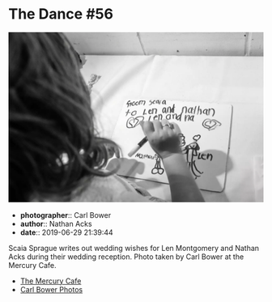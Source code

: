 # The Dance #56

![Scaia Sprague writes out wedding wishes for Len Montgomery and Nathan Acks](assets/2019-06-29-set-4-the-dance-56.webp)

* **photographer**:: Carl Bower  
* **author**:: Nathan Acks  
* **date**:: 2019-06-29 21:39:44

Scaia Sprague writes out wedding wishes for Len Montgomery and Nathan Acks during their wedding reception. Photo taken by Carl Bower at the Mercury Cafe.

* [The Mercury Cafe](http://mercurycafe.com)
* [Carl Bower Photos](https://carlbowerphotos.com)
